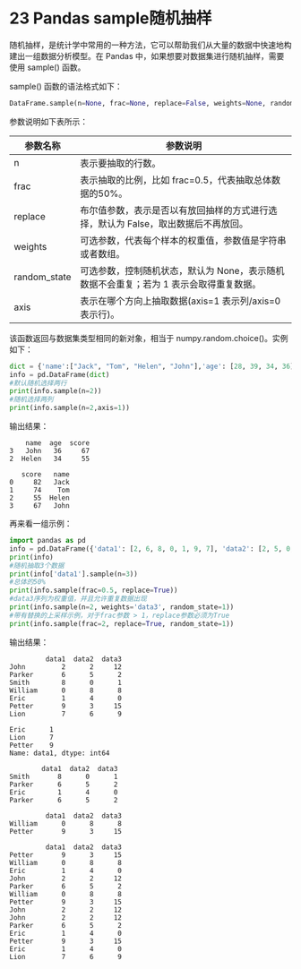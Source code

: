 # 23 Pandas sample随机抽样

随机抽样，是统计学中常用的一种方法，它可以帮助我们从大量的数据中快速地构建出一组数据分析模型。在 Pandas 中，如果想要对数据集进行随机抽样，需要使用 sample() 函数。

sample() 函数的语法格式如下：

```python
DataFrame.sample(n=None, frac=None, replace=False, weights=None, random_state=None, axis=None)
```

参数说明如下表所示：

| 参数名称     | 参数说明                                                     |
| ------------ | ------------------------------------------------------------ |
| n            | 表示要抽取的行数。                                           |
| frac         | 表示抽取的比例，比如 frac=0.5，代表抽取总体数据的50%。       |
| replace      | 布尔值参数，表示是否以有放回抽样的方式进行选择，默认为 False，取出数据后不再放回。 |
| weights      | 可选参数，代表每个样本的权重值，参数值是字符串或者数组。     |
| random_state | 可选参数，控制随机状态，默认为 None，表示随机数据不会重复；若为 1 表示会取得重复数据。 |
| axis         | 表示在哪个方向上抽取数据(axis=1 表示列/axis=0 表示行)。      |

该函数返回与数据集类型相同的新对象，相当于 numpy.random.choice()。实例如下：

```python
dict = {'name':["Jack", "Tom", "Helen", "John"],'age': [28, 39, 34, 36],'score':[82,74,55,67]} 
info = pd.DataFrame(dict)
#默认随机选择两行
print(info.sample(n=2))
#随机选择两列
print(info.sample(n=2,axis=1))
```

输出结果：

```
    name  age  score
3   John   36     67
2  Helen   34     55

   score   name
0     82   Jack
1     74    Tom
2     55  Helen
3     67   John
```

再来看一组示例：

```python
import pandas as pd
info = pd.DataFrame({'data1': [2, 6, 8, 0, 1, 9, 7], 'data2': [2, 5, 0, 8, 4, 3, 6], 'data3': [12, 2, 1, 8, 0, 15, 9]}, index=['John', 'Parker', 'Smith', 'William', 'Eric', 'Petter', 'Lion'])
print(info)
#随机抽取3个数据
print(info['data1'].sample(n=3))
#总体的50%
print(info.sample(frac=0.5, replace=True))
#data3序列为权重值，并且允许重复数据出现
print(info.sample(n=2, weights='data3', random_state=1))
#带有替换的上采样示例，对于frac参数 > 1，replace参数必须为True
print(info.sample(frac=2, replace=True, random_state=1))
```

输出结果：

```
         data1  data2  data3
John         2      2     12
Parker       6      5      2
Smith        8      0      1
William      0      8      8
Eric         1      4      0
Petter       9      3     15
Lion         7      6      9

Eric      1
Lion      7
Petter    9
Name: data1, dtype: int64

        data1  data2  data3
Smith       8      0      1
Parker      6      5      2
Eric        1      4      0
Parker      6      5      2

         data1  data2  data3
William      0      8      8
Petter       9      3     15

         data1  data2  data3
Petter       9      3     15
William      0      8      8
Eric         1      4      0
John         2      2     12
Parker       6      5      2
William      0      8      8
Petter       9      3     15
John         2      2     12
John         2      2     12
Parker       6      5      2
Eric         1      4      0
Petter       9      3     15
Eric         1      4      0
Lion         7      6      9
```